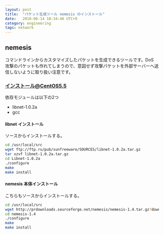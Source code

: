 ```yaml
---
layout: post
title:  "パケット生成ツール nemesis のインストール"
date:   2010-06-14 10:34:46 UTC+9
category: engineering
tags: network
---
```


## nemesis

コマンドラインからカスタマイズしたパケットを生成できるツールです。DoS 攻撃のパケットも作れてしまうので、意図せず攻撃パケットを外部サーバーへ送信しないように取り扱い注意です。

### インストール@CentOS5.5

依存モジュールは以下の2つ

- libnet-1.0.2a
- gcc

#### libnet インストール

ソースからインストールする。

```sh
cd /usr/local/src
wget ftp://ftp.ru/pub/sunfreeware/SOURCES/libnet-1.0.2a.tar.gz
tar xzvf libnet-1.0.2a.tar.gz
cd Libnet-1.0.2a
./configure
make
make install
```

#### nemesis 本体インストール

こちらもソースからインストールする。

```sh
cd /usr/local/src
wget http://prdownloads.sourceforge.net/nemesis/nemesis-1.4.tar.gz?download
cd nemesis-1.4
./configure
make
make install
```
